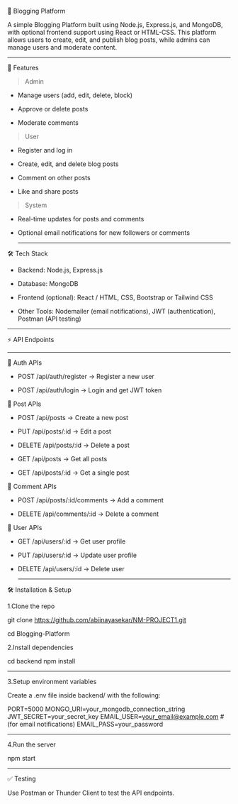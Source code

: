 📝 Blogging Platform

A simple Blogging Platform built using Node.js, Express.js, and MongoDB, with optional frontend support using React or HTML-CSS. This platform allows users to create, edit, and publish blog posts, while admins can manage users and moderate content.
__________________________________________________________________________________________________________________________________________________

🚀 Features
> Admin

* Manage users (add, edit, delete, block)

* Approve or delete posts

* Moderate comments

> User

* Register and log in

* Create, edit, and delete blog posts

* Comment on other posts

* Like and share posts

> System

* Real-time updates for posts and comments

* Optional email notifications for new followers or comments
  _________________________________________________________________________________________________________________________________________________

🛠️ Tech Stack

* Backend: Node.js, Express.js

* Database: MongoDB

* Frontend (optional): React / HTML, CSS, Bootstrap or Tailwind CSS

* Other Tools: Nodemailer (email notifications), JWT (authentication), Postman (API testing)
__________________________________________________________________________________________________________________________________________________

⚡ API Endpoints
_________________________________________________________________________________________________________________________________________________
🔐 Auth APIs

* POST /api/auth/register → Register a new user

* POST /api/auth/login → Login and get JWT token

📰 Post APIs

* POST /api/posts → Create a new post

* PUT /api/posts/:id → Edit a post

* DELETE /api/posts/:id → Delete a post

* GET /api/posts → Get all posts

* GET /api/posts/:id → Get a single post

💬 Comment APIs

* POST /api/posts/:id/comments → Add a comment

* DELETE /api/comments/:id → Delete a comment

👥 User APIs

* GET /api/users/:id → Get user profile

* PUT /api/users/:id → Update user profile

* DELETE /api/users/:id → Delete user
  __________________________________________________________________________________________________________________________________________________

🛠️ Installation & Setup

1.Clone the repo

git clone https://github.com/abiinayasekar/NM-PROJECT1.git

cd Blogging-Platform

2.Install dependencies

cd backend
npm install
__________________________________________________________________________________________________________________________________________________

3.Setup environment variables

Create a .env file inside backend/ with the following:

PORT=5000
MONGO_URI=your_mongodb_connection_string
JWT_SECRET=your_secret_key
EMAIL_USER=your_email@example.com   # (for email notifications)
EMAIL_PASS=your_password
_________________________________________________________________________________________________________________________________________________
4.Run the server

npm start
__________________________________________________________________________________________________________________________________________________
✅ Testing

Use Postman or Thunder Client to test the API endpoints.
